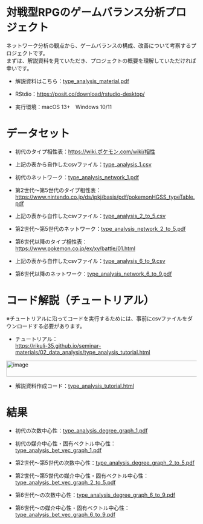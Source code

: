 # 対戦型RPGのゲームバランス分析プロジェクト
ネットワーク分析の観点から、ゲームバランスの構成、改善について考察するプロジェクトです。<br>
まずは、解説資料を見ていただき、プロジェクトの概要を理解していただければ幸いです。

- 解説資料はこちら：[type_analysis_material.pdf](type_analysis_material.pdf/)

- RStdio：https://posit.co/download/rstudio-desktop/

- 実行環境：macOS 13+　Windows 10/11

# データセット

- 初代のタイプ相性表：https://wiki.ポケモン.com/wiki/相性 

- 上記の表から自作したcsvファイル：[type_analysis_1.csv](type_analysis_1.csv/) 

- 初代のネットワーク：[type_analysis_network_1.pdf](type_analysis_network_1.pdf/)

- 第2世代〜第5世代のタイプ相性表：https://www.nintendo.co.jp/ds/ipkj/basis/pdf/pokemonHGSS_typeTable.pdf 

- 上記の表から自作したcsvファイル：[type_analysis_2_to_5.csv](type_analysis_2_to_5.csv/)

- 第2世代〜第5世代のネットワーク：[type_analysis_network_2_to_5.pdf](type_analysis_network_2_to_5.pdf/)

- 第6世代以降のタイプ相性表：https://www.pokemon.co.jp/ex/xy/battle/01.html 

- 上記の表から自作したcsvファイル：[type_analysis_6_to_9.csv](type_analysis_6_to_9.csv/)

- 第6世代以降のネットワーク：[type_analysis_network_6_to_9.pdf](type_analysis_network_6_to_9.pdf/)

# コード解説（チュートリアル）
※チュートリアルに沿ってコードを実行するためには、事前にcsvファイルをダウンロードする必要があります。

- チュートリアル：  
https://rikuli-35.github.io/seminar-materials/02_data_analysis/type_analysis_tutorial.html
<img width="824" height="42" alt="image" src="https://github.com/user-attachments/assets/55d8753a-862d-451e-823a-8547526a14c9" />

- 解説資料作成コード：[type_analysis_tutorial.html](type_analysis_tutorial.html/)



# 結果
- 初代の次数中心性：[type_analysis_degree_graph_1.pdf](type_analysis_degree_graph_1.pdf/)

- 初代の媒介中心性・固有ベクトル中心性：[type_analysis_bet_vec_graph_1.pdf](type_analysis_bet_vec_graph_1.pdf/)

- 第2世代〜第5世代の次数中心性：[type_analysis_degree_graph_2_to_5.pdf](type_analysis_degree_graph_2_to_5.pdf/)

- 第2世代〜第5世代の媒介中心性・固有ベクトル中心性：[type_analysis_bet_vec_graph_2_to_5.pdf](type_analysis_bet_vec_graph_2_to_5.pdf/)

- 第6世代〜の次数中心性：[type_analysis_degree_graph_6_to_9.pdf](type_analysis_degree_graph_6_to_9.pdf/)

- 第6世代〜の媒介中心性・固有ベクトル中心性：[type_analysis_bet_vec_graph_6_to_9.pdf](type_analysis_bet_vec_graph_6_to_9.pdf/)





